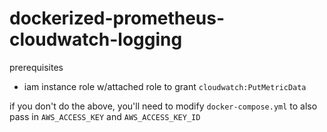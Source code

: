# dockerized-prometheus-cloudwatch-logging

prerequisites
* iam instance role w/attached role to grant `cloudwatch:PutMetricData`

if you don't do the above, you'll need to modify `docker-compose.yml` to also pass in `AWS_ACCESS_KEY` and `AWS_ACCESS_KEY_ID`
